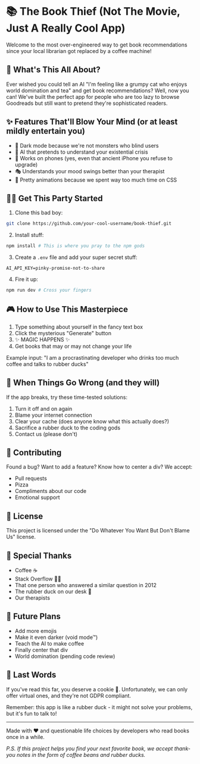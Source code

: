# 📚 The Book Thief (Not The Movie, Just A Really Cool App)

Welcome to the most over-engineered way to get book recommendations since your local librarian got replaced by a coffee machine! 

## 🤔 What's This All About?

Ever wished you could tell an AI "I'm feeling like a grumpy cat who enjoys world domination and tea" and get book recommendations? Well, now you can! We've built the perfect app for people who are too lazy to browse Goodreads but still want to pretend they're sophisticated readers.

## ✨ Features That'll Blow Your Mind (or at least mildly entertain you)

- 🌚 Dark mode because we're not monsters who blind users
- 🤖 AI that pretends to understand your existential crisis
- 📱 Works on phones (yes, even that ancient iPhone you refuse to upgrade)
- 🎭 Understands your mood swings better than your therapist
- 🎨 Pretty animations because we spent way too much time on CSS

## 🏃‍♂️ Get This Party Started

1. Clone this bad boy:
```bash
git clone https://github.com/your-cool-username/book-thief.git
```

2. Install stuff:
```bash
npm install # This is where you pray to the npm gods
```

3. Create a `.env` file and add your super secret stuff:
```
AI_API_KEY=pinky-promise-not-to-share
```

4. Fire it up:
```bash
npm run dev # Cross your fingers
```

## 🎮 How to Use This Masterpiece

1. Type something about yourself in the fancy text box
2. Click the mysterious "Generate" button
3. ✨ MAGIC HAPPENS ✨
4. Get books that may or may not change your life

Example input: "I am a procrastinating developer who drinks too much coffee and talks to rubber ducks"

## 🐛 When Things Go Wrong (and they will)

If the app breaks, try these time-tested solutions:
1. Turn it off and on again
2. Blame your internet connection
3. Clear your cache (does anyone know what this actually does?)
4. Sacrifice a rubber duck to the coding gods
5. Contact us (please don't)

## 🤝 Contributing

Found a bug? Want to add a feature? Know how to center a div? We accept:
- Pull requests
- Pizza
- Compliments about our code
- Emotional support

## 📜 License

This project is licensed under the "Do Whatever You Want But Don't Blame Us" license.

## 🙏 Special Thanks

- Coffee ☕
- Stack Overflow 🦸‍♂️
- That one person who answered a similar question in 2012
- The rubber duck on our desk 🦆
- Our therapists

## 🚀 Future Plans

- Add more emojis
- Make it even darker (void mode™)
- Teach the AI to make coffee
- Finally center that div
- World domination (pending code review)

## 💖 Last Words

If you've read this far, you deserve a cookie 🍪. Unfortunately, we can only offer virtual ones, and they're not GDPR compliant.

Remember: this app is like a rubber duck - it might not solve your problems, but it's fun to talk to!

---

Made with ❤️ and questionable life choices by developers who read books once in a while.

*P.S. If this project helps you find your next favorite book, we accept thank-you notes in the form of coffee beans and rubber ducks.*